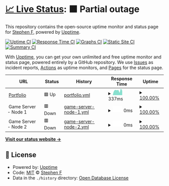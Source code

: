 # [📈 Live Status](https://status.snipey.dev): <!--live status--> **🟧 Partial outage**

This repository contains the open-source uptime monitor and status page for [Stephen F](https://snipey.dev), powered by [Upptime](https://github.com/upptime/upptime).

[![Uptime CI](https://github.com/Snipey/uptime/workflows/Uptime%20CI/badge.svg)](https://github.com/upptime/upptime/actions?query=workflow%3A%22Uptime+CI%22)
[![Response Time CI](https://github.com/Snipey/uptime/workflows/Response%20Time%20CI/badge.svg)](https://github.com/upptime/upptime/actions?query=workflow%3A%22Response+Time+CI%22)
[![Graphs CI](https://github.com/Snipey/uptime/workflows/Graphs%20CI/badge.svg)](https://github.com/upptime/upptime/actions?query=workflow%3A%22Graphs+CI%22)
[![Static Site CI](https://github.com/Snipey/uptime/workflows/Static%20Site%20CI/badge.svg)](https://github.com/upptime/upptime/actions?query=workflow%3A%22Static+Site+CI%22)
[![Summary CI](https://github.com/Snipey/uptime/workflows/Summary%20CI/badge.svg)](https://github.com/upptime/upptime/actions?query=workflow%3A%22Summary+CI%22)

With [Upptime](https://upptime.js.org), you can get your own unlimited and free uptime monitor and status page, powered entirely by a GitHub repository. We use [Issues](https://github.com/Snipey/uptime/issues) as incident reports, [Actions](https://github.com/Snipey/uptime/actions) as uptime monitors, and [Pages](https://status.snipey.dev) for the status page.

<!--start: status pages-->
<!-- This summary is generated by Upptime (https://github.com/upptime/upptime) -->
<!-- Do not edit this manually, your changes will be overwritten -->
<!-- prettier-ignore -->
| URL | Status | History | Response Time | Uptime |
| --- | ------ | ------- | ------------- | ------ |
| <img alt="" src="https://favicons.githubusercontent.com/www.snipey.dev" height="13"> [Portfolio](https://www.snipey.dev) | 🟩 Up | [portfolio.yml](https://github.com/Snipey/uptime/commits/HEAD/history/portfolio.yml) | <details><summary><img alt="Response time graph" src="./graphs/portfolio/response-time-week.png" height="20"> 337ms</summary><br><a href="https://status.snipey.dev/history/portfolio"><img alt="Response time 324" src="https://img.shields.io/endpoint?url=https%3A%2F%2Fraw.githubusercontent.com%2FSnipey%2Fuptime%2FHEAD%2Fapi%2Fportfolio%2Fresponse-time.json"></a><br><a href="https://status.snipey.dev/history/portfolio"><img alt="24-hour response time 366" src="https://img.shields.io/endpoint?url=https%3A%2F%2Fraw.githubusercontent.com%2FSnipey%2Fuptime%2FHEAD%2Fapi%2Fportfolio%2Fresponse-time-day.json"></a><br><a href="https://status.snipey.dev/history/portfolio"><img alt="7-day response time 337" src="https://img.shields.io/endpoint?url=https%3A%2F%2Fraw.githubusercontent.com%2FSnipey%2Fuptime%2FHEAD%2Fapi%2Fportfolio%2Fresponse-time-week.json"></a><br><a href="https://status.snipey.dev/history/portfolio"><img alt="30-day response time 334" src="https://img.shields.io/endpoint?url=https%3A%2F%2Fraw.githubusercontent.com%2FSnipey%2Fuptime%2FHEAD%2Fapi%2Fportfolio%2Fresponse-time-month.json"></a><br><a href="https://status.snipey.dev/history/portfolio"><img alt="1-year response time 324" src="https://img.shields.io/endpoint?url=https%3A%2F%2Fraw.githubusercontent.com%2FSnipey%2Fuptime%2FHEAD%2Fapi%2Fportfolio%2Fresponse-time-year.json"></a></details> | <details><summary><a href="https://status.snipey.dev/history/portfolio">100.00%</a></summary><a href="https://status.snipey.dev/history/portfolio"><img alt="All-time uptime 100.00%" src="https://img.shields.io/endpoint?url=https%3A%2F%2Fraw.githubusercontent.com%2FSnipey%2Fuptime%2FHEAD%2Fapi%2Fportfolio%2Fuptime.json"></a><br><a href="https://status.snipey.dev/history/portfolio"><img alt="24-hour uptime 100.00%" src="https://img.shields.io/endpoint?url=https%3A%2F%2Fraw.githubusercontent.com%2FSnipey%2Fuptime%2FHEAD%2Fapi%2Fportfolio%2Fuptime-day.json"></a><br><a href="https://status.snipey.dev/history/portfolio"><img alt="7-day uptime 100.00%" src="https://img.shields.io/endpoint?url=https%3A%2F%2Fraw.githubusercontent.com%2FSnipey%2Fuptime%2FHEAD%2Fapi%2Fportfolio%2Fuptime-week.json"></a><br><a href="https://status.snipey.dev/history/portfolio"><img alt="30-day uptime 100.00%" src="https://img.shields.io/endpoint?url=https%3A%2F%2Fraw.githubusercontent.com%2FSnipey%2Fuptime%2FHEAD%2Fapi%2Fportfolio%2Fuptime-month.json"></a><br><a href="https://status.snipey.dev/history/portfolio"><img alt="1-year uptime 100.00%" src="https://img.shields.io/endpoint?url=https%3A%2F%2Fraw.githubusercontent.com%2FSnipey%2Fuptime%2FHEAD%2Fapi%2Fportfolio%2Fuptime-year.json"></a></details>
| <img alt="" src="https://favicons.githubusercontent.com/null" height="13"> Game Server - Node 1 | 🟥 Down | [game-server-node-1.yml](https://github.com/Snipey/uptime/commits/HEAD/history/game-server-node-1.yml) | <details><summary><img alt="Response time graph" src="./graphs/game-server-node-1/response-time-week.png" height="20"> 0ms</summary><br><a href="https://status.snipey.dev/history/game-server-node-1"><img alt="Response time 145" src="https://img.shields.io/endpoint?url=https%3A%2F%2Fraw.githubusercontent.com%2FSnipey%2Fuptime%2FHEAD%2Fapi%2Fgame-server-node-1%2Fresponse-time.json"></a><br><a href="https://status.snipey.dev/history/game-server-node-1"><img alt="24-hour response time 0" src="https://img.shields.io/endpoint?url=https%3A%2F%2Fraw.githubusercontent.com%2FSnipey%2Fuptime%2FHEAD%2Fapi%2Fgame-server-node-1%2Fresponse-time-day.json"></a><br><a href="https://status.snipey.dev/history/game-server-node-1"><img alt="7-day response time 0" src="https://img.shields.io/endpoint?url=https%3A%2F%2Fraw.githubusercontent.com%2FSnipey%2Fuptime%2FHEAD%2Fapi%2Fgame-server-node-1%2Fresponse-time-week.json"></a><br><a href="https://status.snipey.dev/history/game-server-node-1"><img alt="30-day response time 0" src="https://img.shields.io/endpoint?url=https%3A%2F%2Fraw.githubusercontent.com%2FSnipey%2Fuptime%2FHEAD%2Fapi%2Fgame-server-node-1%2Fresponse-time-month.json"></a><br><a href="https://status.snipey.dev/history/game-server-node-1"><img alt="1-year response time 145" src="https://img.shields.io/endpoint?url=https%3A%2F%2Fraw.githubusercontent.com%2FSnipey%2Fuptime%2FHEAD%2Fapi%2Fgame-server-node-1%2Fresponse-time-year.json"></a></details> | <details><summary><a href="https://status.snipey.dev/history/game-server-node-1">100.00%</a></summary><a href="https://status.snipey.dev/history/game-server-node-1"><img alt="All-time uptime 100.00%" src="https://img.shields.io/endpoint?url=https%3A%2F%2Fraw.githubusercontent.com%2FSnipey%2Fuptime%2FHEAD%2Fapi%2Fgame-server-node-1%2Fuptime.json"></a><br><a href="https://status.snipey.dev/history/game-server-node-1"><img alt="24-hour uptime 100.00%" src="https://img.shields.io/endpoint?url=https%3A%2F%2Fraw.githubusercontent.com%2FSnipey%2Fuptime%2FHEAD%2Fapi%2Fgame-server-node-1%2Fuptime-day.json"></a><br><a href="https://status.snipey.dev/history/game-server-node-1"><img alt="7-day uptime 100.00%" src="https://img.shields.io/endpoint?url=https%3A%2F%2Fraw.githubusercontent.com%2FSnipey%2Fuptime%2FHEAD%2Fapi%2Fgame-server-node-1%2Fuptime-week.json"></a><br><a href="https://status.snipey.dev/history/game-server-node-1"><img alt="30-day uptime 100.00%" src="https://img.shields.io/endpoint?url=https%3A%2F%2Fraw.githubusercontent.com%2FSnipey%2Fuptime%2FHEAD%2Fapi%2Fgame-server-node-1%2Fuptime-month.json"></a><br><a href="https://status.snipey.dev/history/game-server-node-1"><img alt="1-year uptime 100.00%" src="https://img.shields.io/endpoint?url=https%3A%2F%2Fraw.githubusercontent.com%2FSnipey%2Fuptime%2FHEAD%2Fapi%2Fgame-server-node-1%2Fuptime-year.json"></a></details>
| <img alt="" src="https://favicons.githubusercontent.com/null" height="13"> Game Server - Node 2 | 🟥 Down | [game-server-node-2.yml](https://github.com/Snipey/uptime/commits/HEAD/history/game-server-node-2.yml) | <details><summary><img alt="Response time graph" src="./graphs/game-server-node-2/response-time-week.png" height="20"> 0ms</summary><br><a href="https://status.snipey.dev/history/game-server-node-2"><img alt="Response time 0" src="https://img.shields.io/endpoint?url=https%3A%2F%2Fraw.githubusercontent.com%2FSnipey%2Fuptime%2FHEAD%2Fapi%2Fgame-server-node-2%2Fresponse-time.json"></a><br><a href="https://status.snipey.dev/history/game-server-node-2"><img alt="24-hour response time 0" src="https://img.shields.io/endpoint?url=https%3A%2F%2Fraw.githubusercontent.com%2FSnipey%2Fuptime%2FHEAD%2Fapi%2Fgame-server-node-2%2Fresponse-time-day.json"></a><br><a href="https://status.snipey.dev/history/game-server-node-2"><img alt="7-day response time 0" src="https://img.shields.io/endpoint?url=https%3A%2F%2Fraw.githubusercontent.com%2FSnipey%2Fuptime%2FHEAD%2Fapi%2Fgame-server-node-2%2Fresponse-time-week.json"></a><br><a href="https://status.snipey.dev/history/game-server-node-2"><img alt="30-day response time 0" src="https://img.shields.io/endpoint?url=https%3A%2F%2Fraw.githubusercontent.com%2FSnipey%2Fuptime%2FHEAD%2Fapi%2Fgame-server-node-2%2Fresponse-time-month.json"></a><br><a href="https://status.snipey.dev/history/game-server-node-2"><img alt="1-year response time 0" src="https://img.shields.io/endpoint?url=https%3A%2F%2Fraw.githubusercontent.com%2FSnipey%2Fuptime%2FHEAD%2Fapi%2Fgame-server-node-2%2Fresponse-time-year.json"></a></details> | <details><summary><a href="https://status.snipey.dev/history/game-server-node-2">100.00%</a></summary><a href="https://status.snipey.dev/history/game-server-node-2"><img alt="All-time uptime 100.00%" src="https://img.shields.io/endpoint?url=https%3A%2F%2Fraw.githubusercontent.com%2FSnipey%2Fuptime%2FHEAD%2Fapi%2Fgame-server-node-2%2Fuptime.json"></a><br><a href="https://status.snipey.dev/history/game-server-node-2"><img alt="24-hour uptime 100.00%" src="https://img.shields.io/endpoint?url=https%3A%2F%2Fraw.githubusercontent.com%2FSnipey%2Fuptime%2FHEAD%2Fapi%2Fgame-server-node-2%2Fuptime-day.json"></a><br><a href="https://status.snipey.dev/history/game-server-node-2"><img alt="7-day uptime 100.00%" src="https://img.shields.io/endpoint?url=https%3A%2F%2Fraw.githubusercontent.com%2FSnipey%2Fuptime%2FHEAD%2Fapi%2Fgame-server-node-2%2Fuptime-week.json"></a><br><a href="https://status.snipey.dev/history/game-server-node-2"><img alt="30-day uptime 100.00%" src="https://img.shields.io/endpoint?url=https%3A%2F%2Fraw.githubusercontent.com%2FSnipey%2Fuptime%2FHEAD%2Fapi%2Fgame-server-node-2%2Fuptime-month.json"></a><br><a href="https://status.snipey.dev/history/game-server-node-2"><img alt="1-year uptime 100.00%" src="https://img.shields.io/endpoint?url=https%3A%2F%2Fraw.githubusercontent.com%2FSnipey%2Fuptime%2FHEAD%2Fapi%2Fgame-server-node-2%2Fuptime-year.json"></a></details>

<!--end: status pages-->

[**Visit our status website →**](https://status.snipey.dev)

## 📄 License

- Powered by: [Upptime](https://github.com/upptime/upptime)
- Code: [MIT](./LICENSE) © [Stephen F](https://snipey.dev)
- Data in the `./history` directory: [Open Database License](https://opendatacommons.org/licenses/odbl/1-0/)
